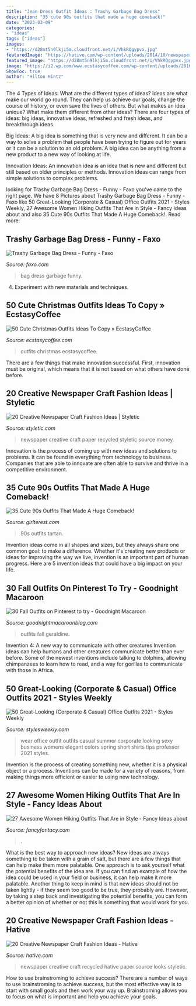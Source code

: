 ```yaml
---
title: "Jean Dress Outfit Ideas : Trashy Garbage Bag Dress"
description: "35 cute 90s outfits that made a huge comeback!"
date: "2023-03-09"
categories:
- "ideas"
tags: ["ideas"]
images:
- "https://d28mt5n9lkji5m.cloudfront.net/i/VhkRQgypvx.jpg"
featuredImage: "https://hative.com/wp-content/uploads/2014/10/newspaper-craft-fashion-ideas/11-creative-newspaper-craft-fashion-ideas.jpg"
featured_image: "https://d28mt5n9lkji5m.cloudfront.net/i/VhkRQgypvx.jpg"
image: "https://i2.wp.com/www.ecstasycoffee.com/wp-content/uploads/2016/10/Cute-Christmas-outfits-4.jpg?resize=564%2C962"
ShowToc: true
author: "Hilton Hintz"
---
```



The 4 Types of Ideas: What are the different types of ideas?
Ideas are what make our world go round. They can help us achieve our goals, change the course of history, or even save the lives of others. But what makes an idea unique? What make them different from other ideas?
There are four types of ideas: big ideas, innovative ideas, refreshed and fresh ideas, and breakthrough ideas.

Big Ideas: A big idea is something that is very new and different. It can be a way to solve a problem that people have been trying to figure out for years or it can be a solution to an old problem. A big idea can be anything from a new product to a new way of looking at life.

Innovation Ideas: An innovation idea is an idea that is new and different but still based on older principles or methods. Innovation ideas can range from simple solutions to complex problems.

	

		
looking for Trashy Garbage Bag Dress - Funny - Faxo you've came to the right page. We have 8 Pictures about Trashy Garbage Bag Dress - Funny - Faxo like 50 Great-Looking (Corporate &amp; Casual) Office Outfits 2021 - Styles Weekly, 27 Awesome Women Hiking Outfits That Are in Style - Fancy Ideas about and also 35 Cute 90s Outfits That Made A Huge Comeback!. Read more:
		
    
## Trashy Garbage Bag Dress - Funny - Faxo

<img loading=lazy src="https://d28mt5n9lkji5m.cloudfront.net/i/VhkRQgypvx.jpg" onerror="this.onerror=null;this.src='https://tse1.mm.bing.net/th?id=OIP.5IvSRGwgzIL1v4goomBxOwHaJ3&amp;pid=15.1';" alt="Trashy Garbage Bag Dress - Funny - Faxo">

_Source: faxo.com_

>bag dress garbage funny. 

	

4. Experiment with new materials and techniques.

    
## 50 Cute Christmas Outfits Ideas To Copy » EcstasyCoffee

<img loading=lazy src="https://i2.wp.com/www.ecstasycoffee.com/wp-content/uploads/2016/10/Cute-Christmas-outfits-4.jpg?resize=564%2C962" onerror="this.onerror=null;this.src='https://tse4.mm.bing.net/th?id=OIP.fhfQbjJBaSzo5LD08109owHaMo&amp;pid=15.1';" alt="50 Cute Christmas Outfits Ideas To Copy » EcstasyCoffee">

_Source: ecstasycoffee.com_

>outfits christmas ecstasycoffee. 

	

There are a few things that make innovation successful. First, innovation must be original, which means that it is not based on what others have done before.

    
## 20 Creative Newspaper Craft Fashion Ideas | Styletic

<img loading=lazy src="https://styletic.com/wp-content/uploads/2014/10/newspaper-craft-fashion-ideas/14-creative-newspaper-craft-fashion-ideas.jpg" onerror="this.onerror=null;this.src='https://tse1.mm.bing.net/th?id=OIP.LGUML7UIRXT0iilHjTsgxQHaLH&amp;pid=15.1';" alt="20 Creative Newspaper Craft Fashion Ideas | Styletic">

_Source: styletic.com_

>newspaper creative craft paper recycled styletic source money. 

	

Innovation is the process of coming up with new ideas and solutions to problems. It can be found in everything from technology to business. Companies that are able to innovate are often able to survive and thrive in a competitive environment.

    
## 35 Cute 90s Outfits That Made A Huge Comeback!

<img loading=lazy src="http://girlterest.com/wp-content/uploads/2017/05/5-Tartan.jpg" onerror="this.onerror=null;this.src='https://tse3.mm.bing.net/th?id=OIP.hXIQduPnwI9Lz3A6CFwsJwHaKk&amp;pid=15.1';" alt="35 Cute 90s Outfits That Made A Huge Comeback!">

_Source: girlterest.com_

>90s outfits tartan. 

	

Invention ideas come in all shapes and sizes, but they always share one common goal: to make a difference. Whether it's creating new products or ideas for improving the way we live, invention is an important part of human progress. Here are 5 invention ideas that could have a big impact on your life.

    
## 30 Fall Outfits On Pinterest To Try - Goodnight Macaroon

<img loading=lazy src="http://www.goodnightmacaroonblog.com/wp-content/uploads/2017/08/4a8efdb18e9c39bd6b0c6df171df7d36.jpg" onerror="this.onerror=null;this.src='https://tse2.mm.bing.net/th?id=OIP.oqbrXU_7zu0XkM5FYp0-xwHaPo&amp;pid=15.1';" alt="30 Fall Outfits on Pinterest to try - Goodnight Macaroon">

_Source: goodnightmacaroonblog.com_

>outfits fall geraldine. 

	

Invention 4: A new way to communicate with other creatures
Invention ideas can help humans and other creatures communicate better than ever before. Some of the newest inventions include talking to dolphins, allowing chimpanzees to learn how to read, and a way for gorillas to communicate with those in Africa.

    
## 50 Great-Looking (Corporate &amp; Casual) Office Outfits 2021 - Styles Weekly

<img loading=lazy src="https://stylesweekly.com/wp-content/uploads/2018/01/50-great-looking-corporate-and-casual-work-outfits-for-women-12.jpg" onerror="this.onerror=null;this.src='https://tse1.mm.bing.net/th?id=OIP.azf68UwjZfh0d1CCR6soBQHaKA&amp;pid=15.1';" alt="50 Great-Looking (Corporate &amp; Casual) Office Outfits 2021 - Styles Weekly">

_Source: stylesweekly.com_

>wear office outfit outfits casual summer corporate looking sexy business womens elegant colors spring short shirts tips professor 2021 styles. 

	

Invention is the process of creating something new, whether it is a physical object or a process. Inventions can be made for a variety of reasons, from making things more efficient or easier to using new technology. 

    
## 27 Awesome Women Hiking Outfits That Are In Style - Fancy Ideas About

<img loading=lazy src="https://fancyfantacy.com/wp-content/uploads/2020/04/Awesome-Women-Hiking-Outfits-That-Are-in-Style-11.jpg" onerror="this.onerror=null;this.src='https://tse1.mm.bing.net/th?id=OIP.e7kg79MNtdySMkoAS2bV9wHaLH&amp;pid=15.1';" alt="27 Awesome Women Hiking Outfits That Are in Style - Fancy Ideas about">

_Source: fancyfantacy.com_

>. 

	

What is the best way to approach new ideas?
New ideas are always something to be taken with a grain of salt, but there are a few things that can help make them more palatable. One approach is to ask yourself what the potential benefits of the idea are. If you can find an example of how the idea could be used in your field or business, it can help make it more palatable. Another thing to keep in mind is that new ideas should not be taken lightly - if they seem too good to be true, they probably are. However, by taking a step back and investigating the potential benefits, you can form a better opinion of whether or not this is something that would work for you.

    
## 20 Creative Newspaper Craft Fashion Ideas - Hative

<img loading=lazy src="https://hative.com/wp-content/uploads/2014/10/newspaper-craft-fashion-ideas/11-creative-newspaper-craft-fashion-ideas.jpg" onerror="this.onerror=null;this.src='https://tse1.mm.bing.net/th?id=OIP.3lyAKeW5MjBn-S2XDcD-PgHaK1&amp;pid=15.1';" alt="20 Creative Newspaper Craft Fashion Ideas - Hative">

_Source: hative.com_

>newspaper creative craft recycled hative paper source looks styletic. 

	

How to use brainstroming to achieve success?
There are a number of ways to use brainstroming to achieve success, but the most effective way is to start with small goals and then work your way up. Brainstroming allows you to focus on what is important and help you achieve your goals.

